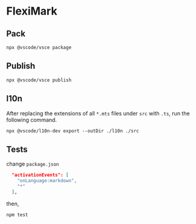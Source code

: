 # FlexiMark

## Pack

```
npx @vscode/vsce package
```

## Publish

```
npx @vscode/vsce publish
```

## l10n

After replacing the extensions of all `*.mts` files under `src` with `.ts`, run the following command.

```
npx @vscode/l10n-dev export --outDir ./l10n ./src
```

## Tests

change `package.json` 

```json
  "activationEvents": [
    "onLanguage:markdown",
    "*"
  ],
```

then,

```
npm test
```